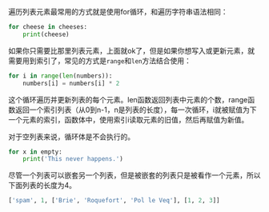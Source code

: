 遍历列表元素最常用的方式就是使用for循环，和遍历字符串语法相同：
```python
for cheese in cheeses: 
    print(cheese)
```

如果你只需要比那里列表元素，上面就ok了，但是如果你想写入或更新元素，就需要用到索引了，常见的方式是`range`和`len`方法结合使用：
```python
for i in range(len(numbers)): 
    numbers[i] = numbers[i] * 2
```
这个循环遍历并更新列表的每个元素。len函数返回列表中元素的个数，range函数返回一个索引列表（从0到n-1，n是列表的长度），每一次循环，i就被赋值为下一个元素的索引，函数体中，使用索引i读取元素的旧值，然后再赋值为新值。

对于空列表来说，循环体是不会执行的。
```python
for x in empty:
    print('This never happens.')
```

尽管一个列表可以嵌套另一个列表，但是被嵌套的列表只是被看作一个元素，所以下面列表的长度为4。
```python
['spam', 1, ['Brie', 'Roquefort', 'Pol le Veq'], [1, 2, 3]]
```


